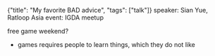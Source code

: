 {"title": "My favorite BAD advice", "tags": ["talk"]}
speaker: Sian Yue, Ratloop Asia
event: IGDA meetup

free game weekend?
* games requires people to learn things, which they do not like

